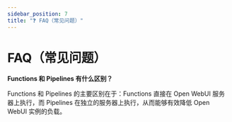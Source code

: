 ```yaml
---
sidebar_position: 7
title: "❓ FAQ（常见问题）"
---
```


# FAQ（常见问题）

**Functions 和 Pipelines 有什么区别？**

Functions 和 Pipelines 的主要区别在于：Functions 直接在 Open WebUI 服务器上执行，而 Pipelines 在独立的服务器上执行，从而能够有效降低 Open WebUI 实例的负载。
